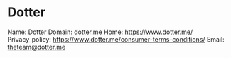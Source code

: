 
# Dotter

Name: Dotter
Domain: dotter.me
Home: https://www.dotter.me/
Privacy_policy: https://www.dotter.me/consumer-terms-conditions/
Email: theteam@dotter.me
